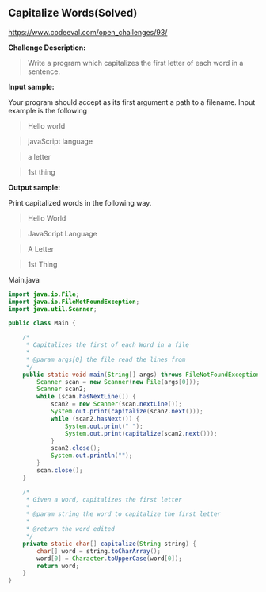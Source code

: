 Capitalize Words(**Solved**)
-----------------------------
https://www.codeeval.com/open_challenges/93/

**Challenge Description:**

>Write a program which capitalizes the first letter of each word in a sentence.

**Input sample:**

Your program should accept as its first argument a path to a filename. Input example is the following

>Hello world

>javaScript language

>a letter

>1st thing

**Output sample:**

Print capitalized words in the following way.

>Hello World

>JavaScript Language

>A Letter

>1st Thing

Main.java
```java
import java.io.File;
import java.io.FileNotFoundException;
import java.util.Scanner;

public class Main {

	/*
	 * Capitalizes the first of each Word in a file
	 * 
	 * @param args[0] the file read the lines from
	 */
	public static void main(String[] args) throws FileNotFoundException {
		Scanner scan = new Scanner(new File(args[0]));
		Scanner scan2;
		while (scan.hasNextLine()) {
			scan2 = new Scanner(scan.nextLine());
			System.out.print(capitalize(scan2.next()));
			while (scan2.hasNext()) {
				System.out.print(" ");
				System.out.print(capitalize(scan2.next()));
			}
			scan2.close();
			System.out.println("");
		}
		scan.close();
	}

	/*
	 * Given a word, capitalizes the first letter
	 * 
	 * @param string the word to capitalize the first letter
	 * 
	 * @return the word edited
	 */
	private static char[] capitalize(String string) {
		char[] word = string.toCharArray();
		word[0] = Character.toUpperCase(word[0]);
		return word;
	}
}
```
